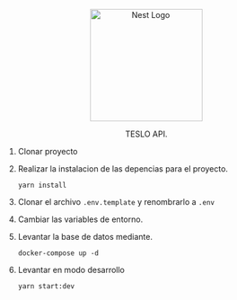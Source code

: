 <p align="center">
  <a href="http://nestjs.com/" target="blank"><img src="https://nestjs.com/img/logo-small.svg" width="200" alt="Nest Logo" /></a>
</p>

[circleci-image]: https://img.shields.io/circleci/build/github/nestjs/nest/master?token=abc123def456
[circleci-url]: https://circleci.com/gh/nestjs/nest

  <p align="center">TESLO API.</p>
    
  1. Clonar proyecto
  2. Realizar la instalacion de las depencias para el proyecto.
        <p align="center">

        ```
        yarn install
        ``` 
        </p>
  3. Clonar el archivo ```.env.template``` y renombrarlo a ```.env```
  4. Cambiar las variables de entorno.
  5. Levantar la base de datos mediante.
        <p align="center">
       
        ```
        docker-compose up -d
        ```
        </p>

   
  6. Levantar en modo desarrollo 
        <p align="center">
      
        ```
        yarn start:dev
        ```

        </p>